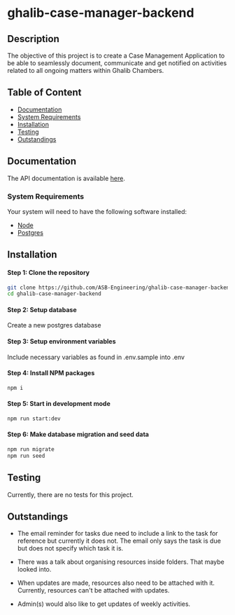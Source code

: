 # ghalib-case-manager-backend

## Description
The objective of this project is to create a Case Management Application to be able to seamlessly document, communicate and get notified on activities related to all ongoing matters within Ghalib Chambers.



## Table of Content

- [Documentation](#documentation)
- [System Requirements](#system-requirements)
- [Installation](#installation)
- [Testing](#testing)
- [Outstandings](#outstandings)

## Documentation
The API documentation is available [here](https://documenter.getpostman.com/view/2851236/SzfAym6N).

### System Requirements
Your system will need to have the following software installed:

  * [Node](https://nodejs.org/en/download/)
  * [Postgres](https://www.postgresql.org/)

## Installation
#### Step 1: Clone the repository

```bash
git clone https://github.com/ASB-Engineering/ghalib-case-manager-backend
cd ghalib-case-manager-backend
```

#### Step 2: Setup database
Create a new postgres database

#### Step 3: Setup environment variables
Include necessary variables as found in .env.sample into .env 

#### Step 4: Install NPM packages
```bash
npm i
```

#### Step 5: Start in development mode
```bash
npm run start:dev
```

#### Step 6: Make database migration and seed data
```bash
npm run migrate
npm run seed
```

## Testing
Currently, there are no tests for this project.

## Outstandings
* The email reminder for tasks due need to include a link to the task for reference but currently it does not. The email only says the task is due but does not specify which task it is.

* There was a talk about organising resources inside folders. That maybe looked into.

* When updates are made, resources also need to be attached with it. Currently, resources can't be attached with updates.

* Admin(s) would also like to get updates of weekly activities.


